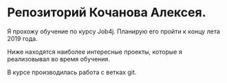 # Репозиторий Кочанова Алексея.
 
Я прохожу обучение по курсу Job4j. Планирую его пройти к концу лета 2019 года.

Ниже находятся наиболее интересные проекты, которые я реализовывал во время обучения.

В курсе производилась работа с ветках git.